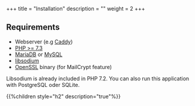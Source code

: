 +++
title = "Installation"
description = ""
weight = 2
+++

## Requirements

 * Webserver (e.g [Caddy](https://caddyserver.com/))
 * [PHP >= 7.3](https://secure.php.net/)
 * [MariaDB](https://mariadb.org/) or [MySQL](https://mysql.com/)
 * [libsodium](https://download.libsodium.org/doc/)
 * [OpenSSL](https://www.openssl.org/) binary (for MailCrypt feature)

Libsodium is already included in PHP 7.2. You can also run this application with PostgreSQL oder SQLite.

{{%children style="h2" description="true"%}}
